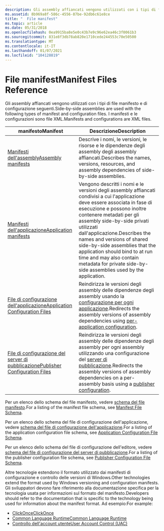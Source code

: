 ```yaml
---
description: Gli assembly affiancati vengono utilizzati con i tipi di file manifesto e di configurazione seguenti. I manifesti e le configurazioni sono file XML.
ms.assetid: 8b969a8f-586c-4556-87be-92db6c61e8ce
title: "  File manifest"
ms.topic: article
ms.date: 05/31/2018
ms.openlocfilehash: 0ea9915ba8e5e0c43b7e9c96e62ea46c3f0061b3
ms.sourcegitcommit: 831e8f3db78ab820e1710cede244553c70e50500
ms.translationtype: MT
ms.contentlocale: it-IT
ms.lasthandoff: 01/07/2021
ms.locfileid: "104128819"
---
```

# <a name="manifest-files-reference"></a><span data-ttu-id="c96df-104">  File manifest</span><span class="sxs-lookup"><span data-stu-id="c96df-104">Manifest Files Reference</span></span>

<span data-ttu-id="c96df-105">Gli assembly affiancati vengono utilizzati con i tipi di file manifesto e di configurazione seguenti.</span><span class="sxs-lookup"><span data-stu-id="c96df-105">Side-by-side assemblies are used with the following types of manifest and configuration files.</span></span> <span data-ttu-id="c96df-106">I manifesti e le configurazioni sono file XML.</span><span class="sxs-lookup"><span data-stu-id="c96df-106">Manifests and configurations are XML files.</span></span>



| <span data-ttu-id="c96df-107">manifesto</span><span class="sxs-lookup"><span data-stu-id="c96df-107">Manifest</span></span>                                                               | <span data-ttu-id="c96df-108">Descrizione</span><span class="sxs-lookup"><span data-stu-id="c96df-108">Description</span></span>                                                                                                                                                                                                   |
|------------------------------------------------------------------------|---------------------------------------------------------------------------------------------------------------------------------------------------------------------------------------------------------------|
| [<span data-ttu-id="c96df-109">Manifesti dell'assembly</span><span class="sxs-lookup"><span data-stu-id="c96df-109">Assembly manifests</span></span>](assembly-manifests.md)                           | <span data-ttu-id="c96df-110">Descrive i nomi, le versioni, le risorse e le dipendenze degli assembly degli assembly affiancati.</span><span class="sxs-lookup"><span data-stu-id="c96df-110">Describes the names, versions, resources, and assembly dependencies of side-by-side assemblies.</span></span>                                                                                                               |
| [<span data-ttu-id="c96df-111">Manifesti dell'applicazione</span><span class="sxs-lookup"><span data-stu-id="c96df-111">Application manifests</span></span>](application-manifests.md)                     | <span data-ttu-id="c96df-112">Vengono descritti i nomi e le versioni degli assembly affiancati condivisi a cui l'applicazione deve essere associata in fase di esecuzione e possono inoltre contenere metadati per gli assembly side-by-side privati utilizzati dall'applicazione.</span><span class="sxs-lookup"><span data-stu-id="c96df-112">Describes the names and versions of shared side-by-side assemblies that the application should bind to at run time and may also contain metadata for private side-by-side assemblies used by the application.</span></span> |
| [<span data-ttu-id="c96df-113">File di configurazione dell'applicazione</span><span class="sxs-lookup"><span data-stu-id="c96df-113">Application Configuration Files</span></span>](application-configuration-files.md) | <span data-ttu-id="c96df-114">Reindirizza le versioni degli assembly delle dipendenze degli assembly usando la [configurazione per ogni applicazione](per-application-configuration.md).</span><span class="sxs-lookup"><span data-stu-id="c96df-114">Redirects the assembly versions of assembly dependencies using [per-application configuration](per-application-configuration.md).</span></span>                                                                            |
| [<span data-ttu-id="c96df-115">File di configurazione del server di pubblicazione</span><span class="sxs-lookup"><span data-stu-id="c96df-115">Publisher Configuration Files</span></span>](publisher-configuration-files.md)     | <span data-ttu-id="c96df-116">Reindirizza le versioni degli assembly delle dipendenze degli assembly per ogni assembly utilizzando una configurazione del [server di pubblicazione](publisher-configuration.md).</span><span class="sxs-lookup"><span data-stu-id="c96df-116">Redirects the assembly versions of assembly dependencies on a per-assembly basis using a [publisher configuration](publisher-configuration.md).</span></span>                                                              |



 

<span data-ttu-id="c96df-117">Per un elenco dello schema del file manifesto, vedere [schema del file manifesto](manifest-file-schema.md).</span><span class="sxs-lookup"><span data-stu-id="c96df-117">For a listing of the manifest file schema, see [Manifest File Schema](manifest-file-schema.md).</span></span>

<span data-ttu-id="c96df-118">Per un elenco dello schema del file di configurazione dell'applicazione, vedere [schema del file di configurazione dell'applicazione](application-configuration-file-schema.md).</span><span class="sxs-lookup"><span data-stu-id="c96df-118">For a listing of the application configuration file schema, see [Application Configuration File Schema](application-configuration-file-schema.md).</span></span>

<span data-ttu-id="c96df-119">Per un elenco dello schema del file di configurazione dell'editore, vedere [schema del file di configurazione del server di pubblicazione](publisher-configuration-file-schema.md).</span><span class="sxs-lookup"><span data-stu-id="c96df-119">For a listing of the publisher configuration file schema, see [Publisher Configuration File Schema](publisher-configuration-file-schema.md).</span></span>

<span data-ttu-id="c96df-120">Altre tecnologie estendono il formato utilizzato dai manifesti di configurazione e controllo delle versioni di Windows.</span><span class="sxs-lookup"><span data-stu-id="c96df-120">Other technologies extend the format used by Windows versioning and configuration manifests.</span></span> <span data-ttu-id="c96df-121">Gli sviluppatori devono fare riferimento alla documentazione specifica per la tecnologia usata per informazioni sul formato del manifesto.</span><span class="sxs-lookup"><span data-stu-id="c96df-121">Developers should refer to the documentation that is specific to the technology being used for information about the manifest format.</span></span> <span data-ttu-id="c96df-122">Ad esempio:</span><span class="sxs-lookup"><span data-stu-id="c96df-122">For example:</span></span>

-   [<span data-ttu-id="c96df-123">ClickOnce</span><span class="sxs-lookup"><span data-stu-id="c96df-123">ClickOnce</span></span>](/visualstudio/deployment/clickonce-reference?view=vs-2015)
-   [<span data-ttu-id="c96df-124">Common Language Runtime</span><span class="sxs-lookup"><span data-stu-id="c96df-124">Common Language Runtime</span></span>](/dotnet/standard/clr)
-   <span data-ttu-id="c96df-125">[Controllo dell'account utente](/previous-versions/bb756929(v=msdn.10))</span><span class="sxs-lookup"><span data-stu-id="c96df-125">[User Account Control (UAC)](/previous-versions/bb756929(v=msdn.10))</span></span>

 

 

